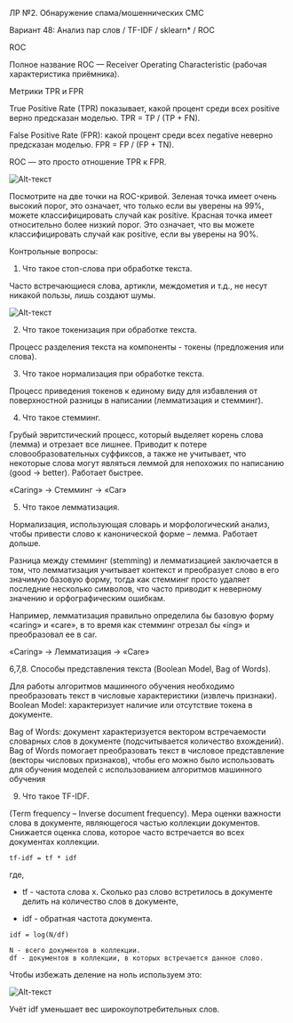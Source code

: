 ЛР №2. Обнаружение спама/мошеннических СМС

Вариант 48: Анализ пар слов / TF-IDF / sklearn* / ROC


ROC

Полное название ROC — Receiver Operating Characteristic (рабочая характеристика приёмника).

Метрики TPR и FPR

True Positive Rate (TPR) показывает, какой процент среди всех positive верно предсказан моделью.
TPR = TP / (TP + FN).

False Positive Rate (FPR): какой процент среди всех negative неверно предсказан моделью.
FPR = FP / (FP + TN).

ROC — это просто отношение TPR к FPR.

![Alt-текст](https://pythonru.com/wp-content/uploads/2021/04/roc-krivaya.png)

Посмотрите на две точки на ROC-кривой. Зеленая точка имеет очень высокий порог, это означает, что только если вы уверены на 99%, можете классифицировать случай как positive. Красная точка имеет относительно более низкий порог. Это означает, что вы можете классифицировать случай как positive, если вы уверены на 90%.


 Контрольные вопросы:
 1. Что такое стоп-слова при обработке текста.
 
 Часто встречающиеся слова, артикли, междометия и т.д., не несут никакой пользы, лишь создают шумы.
 
![Alt-текст](https://miro.medium.com/max/720/1*R1NmayfziRv8QKKUw4dt_w.png)

 2.	Что такое токенизация при обработке текста.
 
 Процесс разделения текста на компоненты - токены (предложения или слова).
 
 3.	Что такое нормализация при обработке текста.
 
 Процесс приведения токенов к единому виду для избавления от поверхностной разницы в написании (лемматизация и стемминг).
 
 4. Что такое стемминг.
 
 Грубый эвритстический процесс, который выделяет корень слова (лемма) и отрезает все лишнее. Приводит к потере словообразовательных суффиксов, а также не учитывает, что некоторые слова могут являться леммой для непохожих по написанию (good -> better). Работает быстрее.
 
 «Caring» -> Стемминг -> «Car»
 
 5. Что такое лемматизация.
 
 Нормализация, использующая словарь и морфологический анализ, чтобы привести слово к канонической форме – лемма. Работает дольше.
 
 Разница между стемминг (stemming) и лемматизацией заключается в том, что лемматизация учитывает контекст и преобразует слово в его значимую базовую форму, тогда как стемминг просто удаляет последние несколько символов, что часто приводит к неверному значению и орфографическим ошибкам.

Например, лемматизация правильно определила бы базовую форму «caring» и «care», в то время как стемминг отрезал бы «ing» и преобразовал ее в car.

«Caring» -> Лемматизация -> «Care»
 
 6,7,8.	Способы представления текста (Boolean Model, Bag of Words).
 
 Для работы алгоритмов машинного обучения необходимо преобразовать текст в числовые характеристики (извлечь признаки). Boolean Model: характеризует наличие или отсутствие токена в документе. 
 
 Bag of Words: документ характеризуется вектором встречаемости словарных слов в документе (подсчитывается количество вхождений).  Bag of Words помогает преобразовать текст в числовое представление (векторы числовых признаков), чтобы его можно было использовать для обучения моделей с использованием алгоритмов машинного обучения
 
 9. Что такое TF-IDF.
 
 (Term frequency – Inverse document frequency). Мера оценки важности слова в документе, являющегося частью коллекции документов. Снижается оценка слова, которое часто встречается во всех документах коллекции.
 
 ```
 tf-idf = tf * idf
 ```
 где,

* tf - частота слова x. Сколько раз слово встретилось в документе делить на количество слов в документе,

* idf - обратная частота документа.

```
idf = log(N/df)

N - всего документов в коллекции.
df - документов в коллекции, в которых встречается данное слово.
```

Чтобы избежать деление на ноль используем это:

![Alt-текст](https://miro.medium.com/max/720/1*8TT1FmB6Kvl5PoDvozbWtQ.png)

 Учёт idf уменьшает вес широкоупотребительных слов.
 
